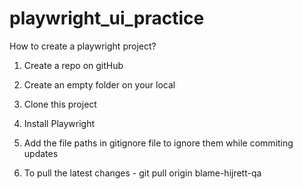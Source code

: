 # playwright_ui_practice

How to create a playwright project?
1. Create a repo on gitHub
2. Create an empty folder on your local
3. Clone this project
4. Install Playwright
5. Add the file paths in gitignore file to ignore them while commiting updates

6. To pull the latest changes - git pull origin blame-hijrett-qa

